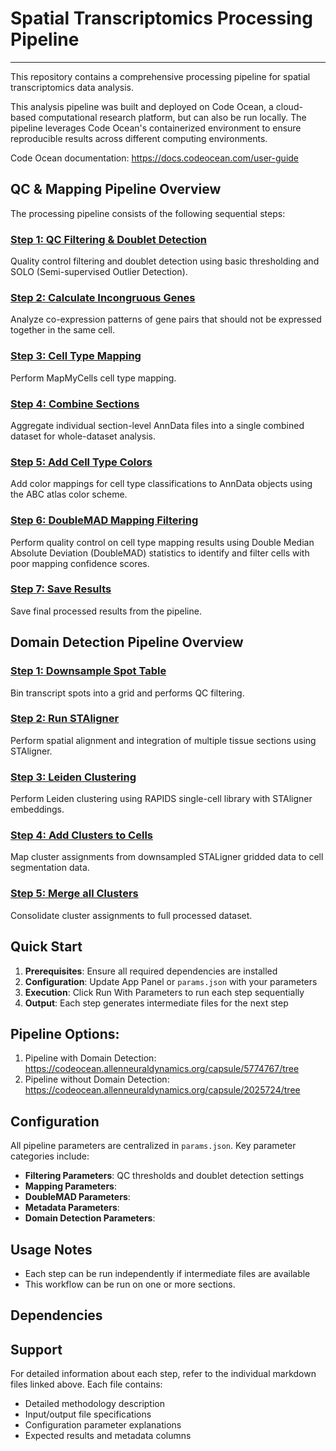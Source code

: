 # Spatial Transcriptomics Processing Pipeline
---
This repository contains a comprehensive processing pipeline for spatial transcriptomics data analysis.

This analysis pipeline was built and deployed on Code Ocean, a cloud-based computational research platform, but can also be run locally. The pipeline leverages Code Ocean's containerized environment to ensure reproducible results across different computing environments.

Code Ocean documentation: https://docs.codeocean.com/user-guide 

## QC & Mapping Pipeline Overview

The processing pipeline consists of the following sequential steps:

### [Step 1: QC Filtering & Doublet Detection](./docs/processing_docs/1_qc_filtering.md)
Quality control filtering and doublet detection using basic thresholding and SOLO (Semi-supervised Outlier Detection).

### [Step 2: Calculate Incongruous Genes](./docs/processing_docs/2_calculate_inc_genes.md)
Analyze co-expression patterns of gene pairs that should not be expressed together in the same cell.

### [Step 3: Cell Type Mapping](./docs/processing_docs/3_mapping.md)
Perform MapMyCells cell type mapping. 

### [Step 4: Combine Sections](./docs/processing_docs/4_combine_sections.md)
Aggregate individual section-level AnnData files into a single combined dataset for whole-dataset analysis.

### [Step 5: Add Cell Type Colors](./docs/processing_docs/5_add_cell_type_colors.md)
Add color mappings for cell type classifications to AnnData objects using the ABC atlas color scheme.

### [Step 6: DoubleMAD Mapping Filtering](./docs/processing_docs/6_doublemad.md)
Perform quality control on cell type mapping results using Double Median Absolute Deviation (DoubleMAD) statistics to identify and filter cells with poor mapping confidence scores.

### [Step 7: Save Results](./docs/processing_docs/7_save_results.md)
Save final processed results from the pipeline.

## Domain Detection Pipeline Overview
### [Step 1: Downsample Spot Table](./docs/domain_detection_docs/1_downsample_spot_table.md)
Bin transcript spots into a grid and performs QC filtering.

### [Step 2: Run STAligner](./docs/domain_detection_docs/2_run_STAligner.md)
Perform spatial alignment and integration of multiple tissue sections using STAligner.

### [Step 3: Leiden Clustering](./docs/domain_detection_docs/3_leiden_clustering.md)
Perform Leiden clustering using RAPIDS single-cell library with STAligner embeddings.

### [Step 4: Add Clusters to Cells](./docs/domain_detection_docs/4_add_clusters_cbg.md)
Map cluster assignments from downsampled STALigner gridded data to cell segmentation data.

### [Step 5: Merge all Clusters](./docs/domain_detection_docs/5_merge_clusters.md)
Consolidate cluster assignments to full processed dataset.

## Quick Start

1. **Prerequisites**: Ensure all required dependencies are installed
2. **Configuration**: Update App Panel or `params.json` with your parameters
3. **Execution**: Click Run With Parameters to run each step sequentially 
4. **Output**: Each step generates intermediate files for the next step

## Pipeline Options:
1. Pipeline with Domain Detection: https://codeocean.allenneuraldynamics.org/capsule/5774767/tree
2. Pipeline without Domain Detection: https://codeocean.allenneuraldynamics.org/capsule/2025724/tree

## Configuration

All pipeline parameters are centralized in `params.json`. Key parameter categories include:

- **Filtering Parameters**: QC thresholds and doublet detection settings
- **Mapping Parameters**:
- **DoubleMAD Parameters**: 
- **Metadata Parameters**:
- **Domain Detection Parameters**:

## Usage Notes

- Each step can be run independently if intermediate files are available
- This workflow can be run on one or more sections.

## Dependencies


## Support

For detailed information about each step, refer to the individual markdown files linked above. Each file contains:
- Detailed methodology description
- Input/output file specifications
- Configuration parameter explanations
- Expected results and metadata columns
